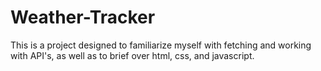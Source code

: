 # Weather-Tracker
This is a project designed to familiarize myself with fetching and working with API's, as well as to brief over html, css, and javascript.
